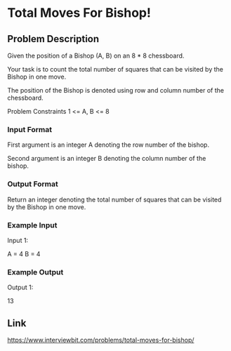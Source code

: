 # Total Moves For Bishop!

## Problem Description

Given the position of a Bishop (A, B) on an 8 * 8 chessboard.

Your task is to count the total number of squares that can be visited by the Bishop in one move.

The position of the Bishop is denoted using row and column number of the chessboard.



Problem Constraints
1 <= A, B <= 8



### Input Format
First argument is an integer A denoting the row number of the bishop.

Second argument is an integer B denoting the column number of the bishop.



### Output Format
Return an integer denoting the total number of squares that can be visited by the Bishop in one move.



### Example Input
Input 1:

 A = 4
 B = 4


### Example Output
Output 1:

 13

## Link

https://www.interviewbit.com/problems/total-moves-for-bishop/
